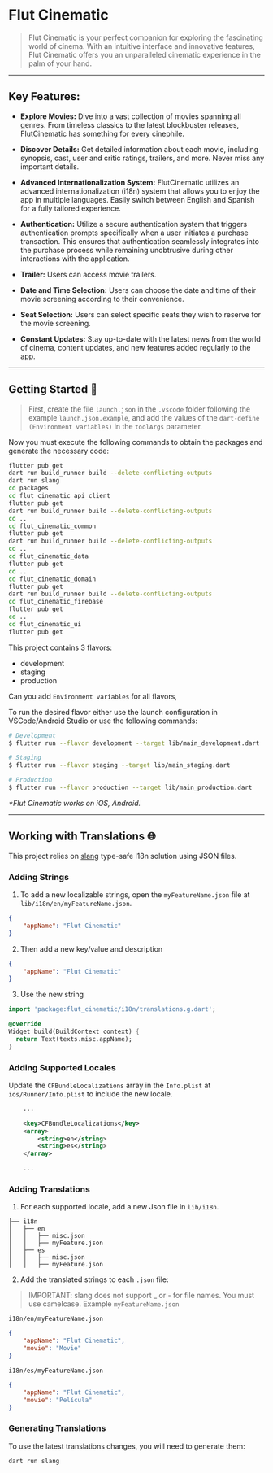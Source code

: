 # Flut Cinematic

> Flut Cinematic is your perfect companion for exploring the fascinating world of cinema. With an intuitive interface and innovative features, Flut Cinematic offers you an unparalleled cinematic experience in the palm of your hand.

---

## Key Features:

- **Explore Movies:** Dive into a vast collection of movies spanning all genres. From timeless classics to the latest blockbuster releases, FlutCinematic has something for every cinephile.

- **Discover Details:** Get detailed information about each movie, including synopsis, cast, user and critic ratings, trailers, and more. Never miss any important details.

- **Advanced Internationalization System:** FlutCinematic utilizes an advanced internationalization (i18n) system that allows you to enjoy the app in multiple languages. Easily switch between English and Spanish for a fully tailored experience.

- **Authentication:** Utilize a secure authentication system that triggers authentication prompts specifically when a user initiates a purchase transaction. This ensures that authentication seamlessly integrates into the purchase process while remaining unobtrusive during other interactions with the application.

- **Trailer:** Users can access movie trailers.

- **Date and Time Selection:** Users can choose the date and time of their movie screening according to their convenience.

- **Seat Selection:** Users can select specific seats they wish to reserve for the movie screening.

- **Constant Updates:** Stay up-to-date with the latest news from the world of cinema, content updates, and new features added regularly to the app.

---
## Getting Started 🚀

> First, create the file `launch.json` in the `.vscode` folder following the example `launch.json.example`, and add the values of the `dart-define (Environment variables)` in the `toolArgs` parameter.

Now you must execute the following commands to obtain the packages and generate the necessary code:

```sh
flutter pub get
dart run build_runner build --delete-conflicting-outputs
dart run slang
cd packages
cd flut_cinematic_api_client
flutter pub get
dart run build_runner build --delete-conflicting-outputs
cd ..
cd flut_cinematic_common
flutter pub get
dart run build_runner build --delete-conflicting-outputs
cd ..
cd flut_cinematic_data
flutter pub get
cd .. 
cd flut_cinematic_domain
flutter pub get
dart run build_runner build --delete-conflicting-outputs
cd flut_cinematic_firebase
flutter pub get
cd ..
cd flut_cinematic_ui
flutter pub get
```

This project contains 3 flavors:

- development
- staging
- production

Can you add `Environment variables` for all flavors,

To run the desired flavor either use the launch configuration in VSCode/Android Studio or use the following commands:

```sh
# Development
$ flutter run --flavor development --target lib/main_development.dart

# Staging
$ flutter run --flavor staging --target lib/main_staging.dart

# Production
$ flutter run --flavor production --target lib/main_production.dart
```

_\*Flut Cinematic works on iOS, Android._

---

## Working with Translations 🌐

This project relies on [slang](https://pub.dev/packages/slang) type-safe i18n solution using JSON files.

### Adding Strings

1. To add a new localizable strings, open the `myFeatureName.json` file at `lib/i18n/en/myFeatureName.json`.

```json
{
    "appName": "Flut Cinematic"
}
```

2. Then add a new key/value and description

```json
{
    "appName": "Flut Cinematic"
}
```

3. Use the new string

```dart
import 'package:flut_cinematic/i18n/translations.g.dart';

@override
Widget build(BuildContext context) {
  return Text(texts.misc.appName);
}
```

### Adding Supported Locales

Update the `CFBundleLocalizations` array in the `Info.plist` at `ios/Runner/Info.plist` to include the new locale.

```xml
    ...

    <key>CFBundleLocalizations</key>
	<array>
		<string>en</string>
		<string>es</string>
	</array>

    ...
```

### Adding Translations

1. For each supported locale, add a new Json file in `lib/i18n`.

```
├── i18n
│   ├── en
│   │   ├── misc.json
│   │   ├── myFeature.json
│   ├── es
│   │   ├── misc.json
│   │   ├── myFeature.json
```

2. Add the translated strings to each `.json` file:

> IMPORTANT: slang does not support \_ or - for file names. You must use camelcase. Example `myFeatureName.json`

`i18n/en/myFeatureName.json`

```json
{
    "appName": "Flut Cinematic",
    "movie": "Movie"
}
```

`i18n/es/myFeatureName.json`

```json
{
    "appName": "Flut Cinematic",
    "movie": "Película"
}
```

### Generating Translations

To use the latest translations changes, you will need to generate them:

```sh
dart run slang
```

